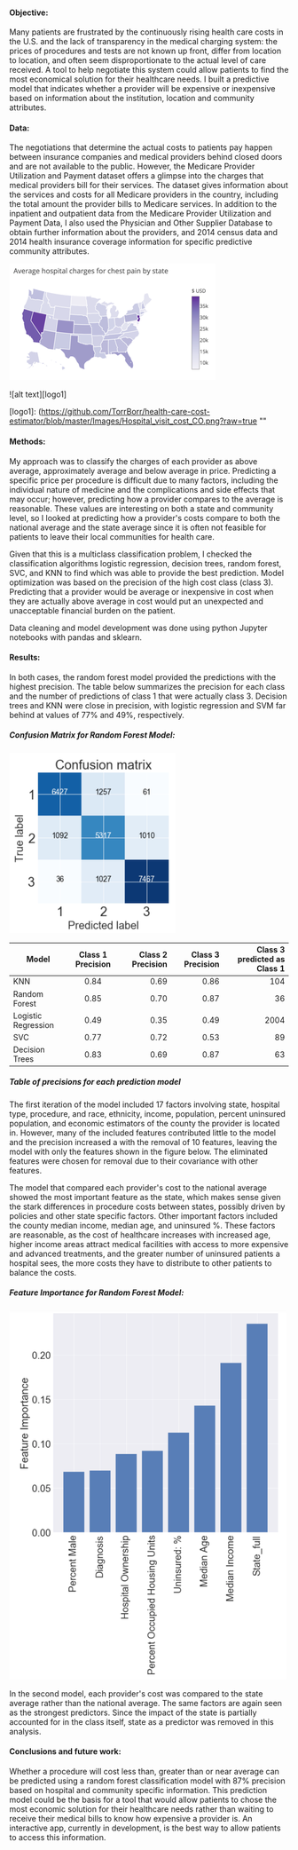#### Objective:
Many patients are frustrated by the continuously rising health care costs in the U.S. and the lack of transparency in the
medical charging system: the prices of procedures and tests are not known up front, differ from location to location, and often
seem disproportionate to the actual level of care received.  A tool to help negotiate this system could allow patients to find
the most economical solution for their healthcare needs.  I built a predictive model that indicates whether a provider will be
expensive or inexpensive based on information about the institution, location and community attributes.

#### Data:
The  negotiations that determine the actual costs to patients pay happen between insurance companies and medical providers 
behind closed doors and are not available to the public. However, the Medicare Provider Utilization and Payment dataset offers
a glimpse into the charges that medical providers bill for their services. The dataset gives information about the services and
costs for all Medicare providers in the country, including the total amount the provider bills to Medicare services. In
addition to the inpatient and outpatient data from the Medicare Provider Utilization and Payment Data, I also used the
Physician and Other Supplier Database to obtain further information about the providers, and 2014 census data and 2014 health
insurance coverage information for specific predictive community attributes.  

![](https://github.com/TorrBorr/health-care-cost-estimator/blob/master/Images/State_Charges_Map.png?raw=true)

![alt text][logo1]

[logo1]: (https://github.com/TorrBorr/health-care-cost-estimator/blob/master/Images/Hospital_visit_cost_CO.png?raw=true ""


#### Methods:
My approach was to classify the charges of each provider as above average, approximately average and below average in price.
Predicting a specific price per procedure is difficult due to many factors, including the individual nature of medicine and the
complications and side effects that may occur;  however, predicting how a provider compares to the average is reasonable. These
values are interesting on both a state and community level, so I looked at predicting how a provider's costs compare to both
the national average and the state average since it is often not feasible for patients to leave their local communities for
health care.

Given that this is a multiclass classification problem, I checked the classification algorithms logistic regression, decision
trees, random forest,  SVC,  and KNN to find which was able to provide the best prediction.  Model optimization was based on
the precision of the high cost class (class 3). Predicting that a provider would be average or inexpensive in cost when they
are actually above average in cost would put an unexpected and unacceptable financial burden on the patient.

Data cleaning and model development was done using python Jupyter notebooks with pandas and sklearn.

#### Results:
In both cases, the random forest model provided the predictions with the highest precision. The table below summarizes the
precision for each class and the number of predictions of class 1 that were actually class 3. Decision trees and KNN were close
in precision, with logistic regression and SVM far behind at values of 77% and 49%, respectively.

##### Confusion Matrix for Random Forest Model:
<img src="https://github.com/TorrBorr/health-care-cost-estimator/blob/master/Images/Random_Trees_Confusion_Martix.png?raw=true" width="300">  





| Model              | Class 1 Precision | Class 2 Precision | Class 3 Precision | Class 3 predicted as Class 1 |
| ------------------ |:-----------------:| -----------------:| -----------------:| ----------------------------:|
| KNN                | 0.84              | 0.69              | 0.86              |104                           |
| Random Forest      | 0.85              | 0.70              | 0.87              |36                            |
| Logistic Regression| 0.49              | 0.35              | 0.49              |2004                          |
| SVC                | 0.77              | 0.72              | 0.53              |89                            |
| Decision Trees     | 0.83              | 0.69              | 0.87              |63                            |
##### Table of precisions for each prediction model

The first iteration of the model included 17 factors involving state, hospital type, procedure, and race, ethnicity, income,
population, percent uninsured population, and economic estimators of the county the provider is located in.  However, many of
the included features contributed little to the model and the precision increased a with the removal of 10 features, leaving
the model with only the features shown in the figure below.  The eliminated features were chosen for removal due to their
covariance with other features.

The model that compared each provider's cost to the national average showed the most important feature as the state, which
makes sense given the stark differences in procedure costs between states, possibly driven by policies and other state specific
factors. Other important factors included the county median income, median age, and uninsured %. These factors  are reasonable,
as the cost of healthcare increases with increased age, higher income areas attract medical facilities with access to more
expensive and advanced treatments, and the greater number of uninsured patients a hospital sees, the more costs they have to
distribute to other patients to balance the costs.

##### Feature Importance for Random Forest Model:
<img src="https://github.com/TorrBorr/health-care-cost-estimator/blob/master/Images/Random_trees_feature_importance.png?raw=true" width="500">

In the second model,  each provider's  cost  was compared to the state average rather than the national average.  The same
factors are again seen as the strongest predictors.  Since the impact of the state is partially accounted for in the class
itself, state as a predictor was removed in this analysis.

#### Conclusions and future work:
Whether a procedure will cost less than, greater than or near average can be predicted using a random forest classification
model with 87% precision based on hospital and community specific information. This prediction model could be the basis for a
tool that would allow patients to chose the most economic solution for their healthcare needs rather than waiting to receive
their medical bills to know how expensive a provider is.   An interactive app, currently in development, is the best way to
allow patients to access this information.
